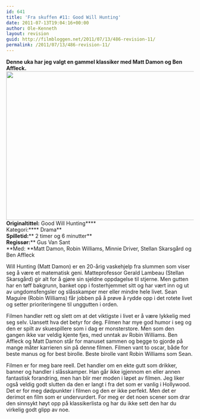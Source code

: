```yaml
---
id: 641
title: 'Fra skuffen #11: Good Will Hunting'
date: 2011-07-13T19:04:16+00:00
author: Ole-Kenneth
layout: revision
guid: http://filmbloggen.net/2011/07/13/486-revision-11/
permalink: /2011/07/13/486-revision-11/
---
```

**Denne uka har jeg valgt en gammel klassiker med Matt Damon og Ben Affleck.**  
[<img class="alignnone size-full wp-image-487" title="good_will_hunting" src="http://filmbloggen.webalive.no/files/2011/07/good_will_hunting.jpg" alt="" width="600" height="400" />](http://filmbloggen.webalive.no/files/2011/07/good_will_hunting.jpg)  
****Originaltittel:**** Good Will Hunting****  
Kategori:**** Drama**  
**Spilletid:**** 2 timer og 6 minutter**  
**Regissør:**** Gus Van Sant  
**Med: **Matt Damon, Robin Williams, Minnie Driver, Stellan Skarsgård og Ben Affleck

Will Hunting (Matt Damon) er en 20-årig vaskehjelp fra slummen som viser seg å være et matematisk geni. Matteprofessor Gerald Lambeau (Stellan Skarsgård) gir alt for å gjøre sin sjeldne oppdagelse til stjerne. Men gutten har en tøff bakgrunn, banket opp i fosterhjemmet sitt og har vært inn og ut av ungdomsfengsler og slåsskamper mer eller mindre hele livet. Sean Maguire (Robin Williams) får jobben på å prøve å rydde opp i det rotete livet og setter prioriteringene til unggutten i orden.

Filmen handler rett og slett om at det viktigste i livet er å være lykkelig med seg selv. Uansett hva det betyr for deg. Filmen har mye god humor i seg og den er spilt av skuespillere som i dag er monsterstore. Men som den gangen ikke var veldig kjente fjes, med unntak av Robin Williams. Ben Affleck og Matt Damon står for manuset sammen og begge to gjorde på mange måter karrieren sin på denne filmen. Filmen vant to oscar, både for beste manus og for best birolle. Beste birolle vant Robin Williams som Sean.

Filmen er for meg bare reell. Det handler om en ekte gutt som drikker, banner og handler i slåsskamper. Han går ikke igjennom en eller annen fantastisk forandring, men han blir mer moden i løpet av filmen. Jeg liker også veldig godt slutten da den er langt i fra det som er vanlig i Hollywood. Det er for meg dødpunkter i filmen og den er ikke perfekt. Men det er derimot en film som er undervurdert. For meg er det noen scener som drar den sinnsykt høyt opp på klassikerlista og har du ikke sett den har du virkelig godt glipp av noe.